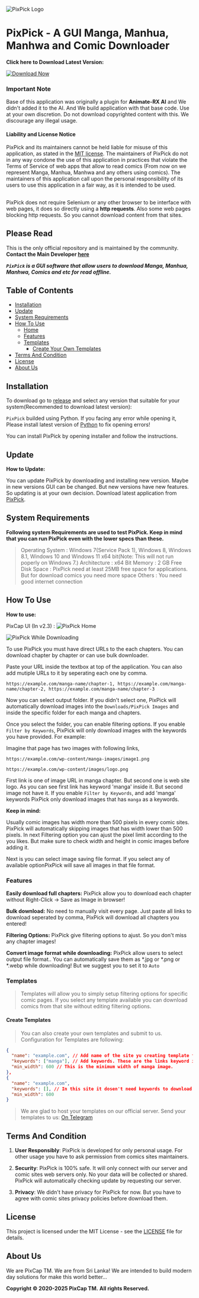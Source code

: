 
![PixPick Logo](./img/pixpick.png)

# PixPick - A GUI Manga, Manhua, Manhwa and Comic Downloader

**Click here to Download Latest Version:**

[![Download Now](./img/dwn.png)](https://github.com/ranujasanmir/PixPick/releases/download/v2.3/PixPick.Installer.x64.bit.exe)

### Important Note

Base of this application was originally a plugin for **Animate-RX AI** and We didn't added it to the AI. And We build application with that base code. Use at your own discretion. Do not download copyrighted content with this. We discourage any illegal usage.

#### Liability and License Notice
PixPick and its maintainers cannot be held liable for misuse of this application, as stated in the [MIT license](https://github.com/ranujasanmir/PixPick/blob/main/LICENSE).
The maintainers of PixPick do not in any way condone the use of this application in practices that violate the Terms of Service of web apps that allow to read comics (From now on we represent Manga, Manhua, Manhwa and any others using comics). The maintainers of this application call upon the personal responsibility of its users to use this application in a fair way, as it is intended to be used.
##

PixPick does not require Selenium or any other browser to be interface with web pages, it does so directly using a **http requests**. 
Also some web pages blocking http requests. So you cannot download content from that sites.
 
## Please Read

This is the only official repository and is maintained by the community.
 **Contact the Main Developer [here](https://t.me/PixCap_Support)**

**_`PixPick` is a GUI software that allow users to download Manga, Manhua, Manhwa, Comics and etc for read offline._**

## Table of Contents

- [Installation](#installation)
- [Update](#update)
- [System Requirements](#system-requirements)
- [How To Use](#how-to-use)
  - [Home](#home)
  - [Features](#features)
  - [Templates](#templates)
    - [Create Your Own Templates](#create-templates)
- [Terms And Condition](#terms-and-condition)
- [License](#license)
- [About Us](#about-us)

## Installation

To download go to [release](https://github.com/ranujasanmir/PixPick/releases) and select any version that suitable for your system(Recommended to download latest version):

`PixPick` builded using Python. If you facing any error while opening it, Please install latest version of [Python](https://python.org) to fix opening errors!

You can install PixPick by opening installer and follow the instructions.

## Update

**How to Update:**

You can update PixPick by downloading and installing new version. Maybe in new versions GUI can be changed. But new versions have new features. So updating is at your own decision. Download latest application from [PixPick](https://github.com/ranujasanmir/PixPick/releases).

## System Requirements

**Following system Requirements are used to test PixPick. Keep in mind that you can run PixPick even with the lower specs than these.**

> Operating System : Windows 7(Service Pack 1), Windows 8, Windows 8.1, Windows 10 and Windows 11 x64 bit(Note: This will not run poperly on Windows 7.)
> Architecture : x64 Bit
> Memory : 2 GB
> Free Disk Space : PixPick need at least 25MB free space for applications. But for download comics you need more space
> Others : You need good internet connection

## How To Use

**How to use:**

PixCap UI (In v2.3) :
![PixPick Home](./img/1.PNG)

![PixPick While Downloading](./img/2.PNG)

To use PixPick you must have direct URLs to the each chapters. You can download chapter by chapter or can use bulk downloader.

Paste your URL inside the textbox at top of the application. You can also add mutiple URLs to it by seperating each one by comma.

```
https://example.com/manga-name/chapter-1, https://example.com/manga-name/chapter-2, https://example.com/manga-name/chapter-3
```

Now you can select output folder. If you didn't select one, PixPick will automatically download images into the `Downloads/PixPick Images` and inside the specific folder for each manga and chapters.

Once you select the folder, you can enable filtering options. If you enable `Filter by Keywords`, PixPick will only download images with the keywords you have provided. For example:

Imagine that page has two images with following links,

```
https://example.com/wp-content/manga-images/image1.png
```
```
https://example.com/wp-content/images/logo.png
```

First link is one of image URL in manga chapter. But second one is web site logo. As you can see first link has keyword 'manga' inside it. But second image not have it. If you enable `Filter by Keywords`, and add 'manga' keywords PixPick only download images that has `manga` as a keywords.

**Keep in mind:**

Usually comic images has width more than 500 pixels in every comic sites. PixPick will automatically skipping images that has width lower than 500 pixels. In next Filtering option you can ajust the pixel limit according to the you likes. But make sure to check width and height in comic images before adding it.

Next is you can select image saving file format. If you select any of available optionPixPick will save all images in that file format.

### Features

**Easily download full chapters:**
PixPick allow you to download each chapter without Right-Click -> Save as Image in browser!

**Bulk download:**
No need to manually visit every page. Just paste all links to download seperated by comma, PixPick will download all chapters you entered!

**Filtering Options:**
PixPick give filtering options to ajust. So you don't miss any chapter images!

**Convert image format while downloading:**
PixPick allow users to select output file format.. You can automatically save them as *.jpg or *.png or *.webp while downloading! But we suggest you to set it to `Auto`

### Templates

> Templates will allow you to simply setup filtering options for specific comic pages. If you select any template available you can download comics from that site without editing filtering options.

#### Create Templates

> You can also create your own templates and submit to us. Configuration for Templates are following:

```json
{
  "name": "example.com", // Add name of the site yu creating template for.
  "keywords": ["manga"], // Add keywords. These are the links keyword in <img src="#"> as mentioned earliar.
  "min_width": 600 // This is the minimum width of manga image.
},
{
  "name": "example.com",
  "keywords": [], // In this site it dosen't need keywords to download manga images. Its downloading all images that width higher than min_width.
  "min_width": 600
}
```

> We are glad to host your templates on our official server. Send your templates to us: [On Telegram](https://t.me/PixCap_Support)

## Terms And Condition

1. **User Responsibly**: PixPick is developed for only personal usage. For other usage you have to ask permission from comics sites maintainers.

2. **Security**: PixPick is 100% safe. It will only connect with our server and comic sites web servers only. No your data will be collected or shared. PixPick will automatically checking update by requesting our server. 

3. **Privacy**: We didn't have privacy for PixPick for now. But you have to agree with comic sites privacy policies before download them.

## License

This project is licensed under the MIT License - see the [LICENSE](https://github.com/ranujasanmir/PixPick/LICENSE) file for details.

## About Us

We are PixCap TM. We are from Sri Lanka! We are intended to build modern day solutions for make this world better...

**Copyright © 2020-2025 PixCap TM.**
**All rights Reserved.**



